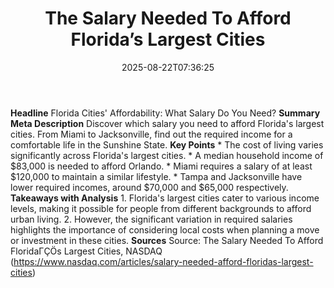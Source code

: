 ﻿---
title: "The Salary Needed To Afford Florida’s Largest Cities"
date: "2025-08-22T07:36:25"
category: "Markets"
summary: ""
slug: "the salary needed to afford floridas largest cities"
source_urls:
  - "https://www.nasdaq.com/articles/salary-needed-afford-floridas-largest-cities"
seo:
  title: "The Salary Needed To Afford Florida’s Largest Cities | Hash n Hedge"
  description: ""
  keywords: ["news", "markets", "brief"]
---
**Headline** Florida Cities' Affordability: What Salary Do You Need?  **Summary Meta Description** Discover which salary you need to afford Florida's largest cities. From Miami to Jacksonville, find out the required income for a comfortable life in the Sunshine State.  **Key Points**  * The cost of living varies significantly across Florida's largest cities. * A median household income of $83,000 is needed to afford Orlando. * Miami requires a salary of at least $120,000 to maintain a similar lifestyle. * Tampa and Jacksonville have lower required incomes, around $70,000 and $65,000 respectively.  **Takeaways with Analysis**  1. Florida's largest cities cater to various income levels, making it possible for people from different backgrounds to afford urban living. 2. However, the significant variation in required salaries highlights the importance of considering local costs when planning a move or investment in these cities.  **Sources** Source: The Salary Needed To Afford FloridaΓÇÖs Largest Cities, NASDAQ (https://www.nasdaq.com/articles/salary-needed-afford-floridas-largest-cities) 
